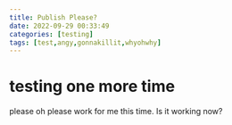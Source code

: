 ```yaml
---
title: Publish Please?
date: 2022-09-29 00:33:49
categories: [testing]
tags: [test,angy,gonnakillit,whyohwhy]
---
```


# testing one more time

please oh please work for me this time.
Is it working now?



